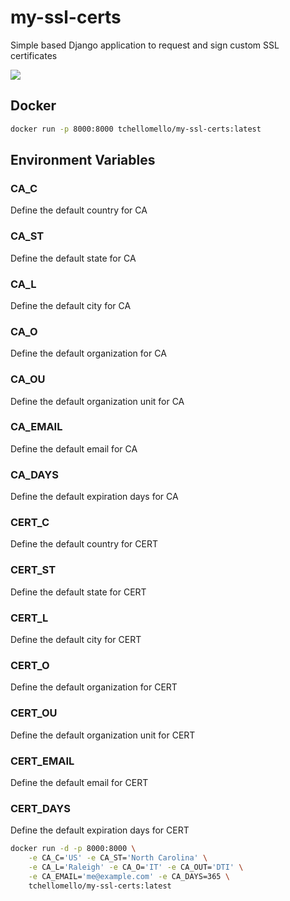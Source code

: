 # my-ssl-certs
Simple based Django application to request and sign custom SSL certificates

![](https://github.com/tchellomello/my-ssl-certs/raw/master/my-ssl-certs.png)

## Docker
```bash
docker run -p 8000:8000 tchellomello/my-ssl-certs:latest
```

## Environment Variables

### CA_C
Define the default country for CA

### CA_ST
Define the default state for CA

### CA_L
Define the default city for CA

### CA_O
Define the default organization for CA

### CA_OU
Define the default organization unit for CA

### CA_EMAIL
Define the default email for CA

### CA_DAYS
Define the default expiration days for CA

### CERT_C
Define the default country for CERT

### CERT_ST
Define the default state for CERT

### CERT_L
Define the default city for CERT

### CERT_O
Define the default organization for CERT

### CERT_OU
Define the default organization unit for CERT

### CERT_EMAIL
Define the default email for CERT

### CERT_DAYS
Define the default expiration days for CERT

```bash
docker run -d -p 8000:8000 \
    -e CA_C='US' -e CA_ST='North Carolina' \
    -e CA_L='Raleigh' -e CA_O='IT' -e CA_OUT='DTI' \
    -e CA_EMAIL='me@example.com' -e CA_DAYS=365 \
    tchellomello/my-ssl-certs:latest
```
